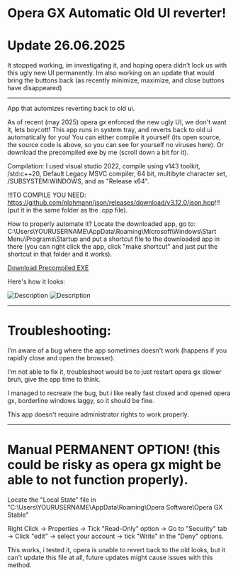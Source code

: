 # Opera GX Automatic Old UI reverter!


# Update 26.06.2025
It stopped working, im investigating it, and hoping opera didn't lock us with this ugly new UI permanently.
Im also working on an update that would bring the buttons back (as recently minimize, maximize, and close buttons have disappeared)


-----------------------------------------------------------------------------------------------------


App that automizes reverting back to old ui.


As of recent (may 2025) opera gx enforced the new ugly UI, we don't want it, lets boycott!
This app runs in system tray, and reverts back to old ui automatically for you!
You can either compile it yourself (its open source, the source code is above, so you can see for yourself no viruses here).
Or download the precompiled exe by me (scroll down a bit for it).


Compilation:
I used visual studio 2022, compile using v143 toolkit, /std:c++20, Default Legacy MSVC compiler, 64 bit, multibyte character set, /SUBSYSTEM:WINDOWS, and as "Release x64".


!!!TO COMPILE YOU NEED: https://github.com/nlohmann/json/releases/download/v3.12.0/json.hpp!!! (put it in the same folder as the .cpp file).


How to properly automate it? Locate the downloaded app, go to: C:\Users\YOURUSERNAME\AppData\Roaming\Microsoft\Windows\Start Menu\Programs\Startup and put a shortcut file to the downloaded app in there (you can right click the app, click "make shortcut" and just put the shortcut in that folder and it works).


[Download Precompiled EXE](https://github.com/hihasTheAutist/opera-gx-automatic-old-ui-reverter/blob/main/Project5.exe)

Here's how it looks:


![Description](https://cdn.discordapp.com/attachments/734747183122874398/1375017469319712768/Screenshot_4250.png?ex=684691cf&is=6845404f&hm=6861e42ee6068d4b2012106602792fadf9626f28604f25f6575a068868208219&)
![Description](https://cdn.discordapp.com/attachments/734747183122874398/1375017469051273246/Screenshot_4251.png?ex=684691cf&is=6845404f&hm=d64075d48aa9bff88ef45d86408a1628481e03a1dd23b1c58762f6ff5c14b524&)


-----------------------------------------------------------------------------------------------------

# Troubleshooting:

I'm aware of a bug where the app sometimes doesn't work (happens if you rapidly close and open the browser).

I'm not able to fix it, troubleshoot would be to just restart opera gx slower bruh, give the app time to think.

I managed to recreate the bug, but i like really fast closed and opened opera gx, borderline windows laggy, so it should be fine.


This app doesn't require administrator rights to work properly.


-----------------------------------------------------------------------------------------------------

# Manual PERMANENT OPTION! (this could be risky as opera gx might be able to not function properly).


Locate the "Local State" file in "C:\Users\YOURUSERNAME\AppData\Roaming\Opera Software\Opera GX Stable"


Right Click -> Properties -> Tick "Read-Only" option -> Go to "Security" tab -> Click "edit" -> select your account -> tick "Write" in the "Deny" options.


This works, i tested it, opera is unable to revert back to the old looks, but it can't update this file at all, future updates might cause issues with this method.
